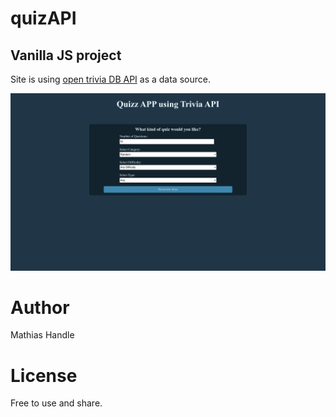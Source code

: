 # quizAPI

## Vanilla JS project

Site is using [open trivia DB API](https://opentdb.com/api_config.php) as a data source.

![](view.png)

# Author

Mathias Handle

# License

Free to use and share.
